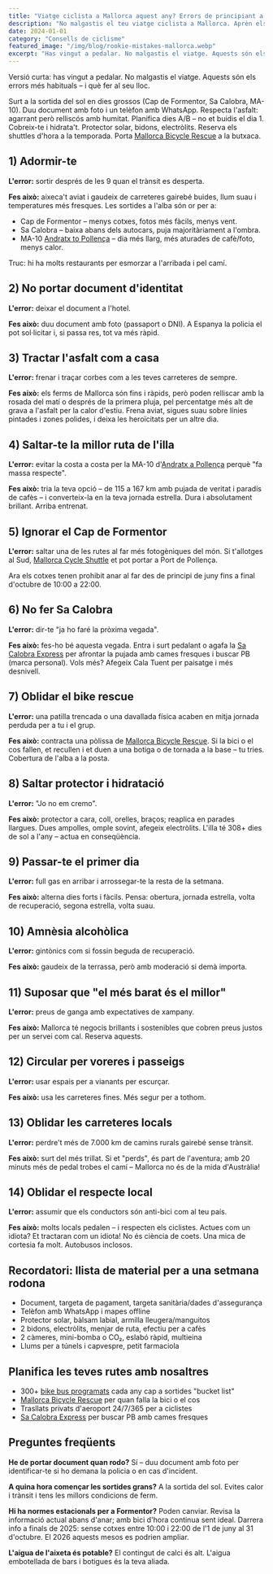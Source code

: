 ```yaml
---
title: "Viatge ciclista a Mallorca aquest any? Errors de principiant a evitar!"
description: "No malgastis el teu viatge ciclista a Mallorca. Aprèn els errors típics i què fer en lloc d'això – sortides a la sortida del sol, equip essencial i etiqueta local."
date: 2024-01-01
category: "Consells de ciclisme"
featured_image: "/img/blog/rookie-mistakes-mallorca.webp"
excerpt: "Has vingut a pedalar. No malgastis el viatge. Aquests són els errors més habituals – i què fer al seu lloc."
---
```


Versió curta: has vingut a pedalar. No malgastis el viatge. Aquests són els errors més habituals – i què fer al seu lloc.

Surt a la sortida del sol en dies grossos (Cap de Formentor, Sa Calobra, MA-10).
Duu document amb foto i un telèfon amb WhatsApp.
Respecta l'asfalt: agarrant però relliscós amb humitat.
Planifica dies A/B – no et buidis el dia 1.
Cobreix-te i hidrata't. Protector solar, bidons, electròlits.
Reserva els shuttles d'hora a la temporada. Porta <a href="https://mallorcacycleshuttle.company.site/products/Rescue-&-Recovery-c15728236" target="_blank">Mallorca Bicycle Rescue</a> a la butxaca.

## 1) Adormir-te

**L'error:** sortir després de les 9 quan el trànsit es desperta.

**Fes això:** aixeca't aviat i gaudeix de carreteres gairebé buides, llum suau i temperatures més fresques. Les sortides a l'alba són or per a:

- Cap de Formentor – menys cotxes, fotos més fàcils, menys vent.
- Sa Calobra – baixa abans dels autocars, puja majoritàriament a l'ombra.
- MA-10 <a href="/ca/shuttle-bici/guia-andratx-pollenca/" target="_blank">Andratx to Pollença</a> – dia més llarg, més aturades de cafè/foto, menys calor.

Truc: hi ha molts restaurants per esmorzar a l'arribada i pel camí.

## 2) No portar document d'identitat

**L'error:** deixar el document a l'hotel.

**Fes això:** duu document amb foto (passaport o DNI). A Espanya la policia el pot sol·licitar i, si passa res, tot va més ràpid.

## 3) Tractar l'asfalt com a casa

**L'error:** frenar i traçar corbes com a les teves carreteres de sempre.

**Fes això:** els ferms de Mallorca són fins i ràpids, però poden relliscar amb la rosada del matí o després de la primera pluja, pel percentatge més alt de grava a l'asfalt per la calor d'estiu. Frena aviat, sigues suau sobre línies pintades i zones polides, i deixa les heroïcitats per un altre dia.

## 4) Saltar-te la millor ruta de l'illa

**L'error:** evitar la costa a costa per la MA-10 d'<a href="/ca/shuttle-bici/guia-andratx-pollenca/" target="_blank">Andratx a Pollença</a> perquè "fa massa respecte".

**Fes això:** tria la teva opció – de 115 a 167 km amb pujada de veritat i paradís de cafès – i converteix-la en la teva jornada estrella. Dura i absolutament brillant. Arriba entrenat.

## 5) Ignorar el Cap de Formentor

**L'error:** saltar una de les rutes al far més fotogèniques del món. Si t'allotges al Sud, <a href="https://mallorcacycleshuttle.company.site/products/Scheduled-Bike-Buses-c15728235" target="_blank">Mallorca Cycle Shuttle</a> et pot portar a Port de Pollença.

Ara els cotxes tenen prohibit anar al far des de principi de juny fins a final d'octubre de 10:00 a 22:00.

## 6) No fer Sa Calobra

**L'error:** dir-te "ja ho faré la pròxima vegada".

**Fes això:** fes-ho bé aquesta vegada. Entra i surt pedalant o agafa la <a href="https://mallorcacycleshuttle.company.site/products/Scheduled-Bike-Buses-c15728235" target="_blank">Sa Calobra Express</a> per afrontar la pujada amb cames fresques i buscar PB (marca personal). Vols més? Afegeix Cala Tuent per paisatge i més desnivell.

## 7) Oblidar el bike rescue

**L'error:** una patilla trencada o una davallada física acaben en mitja jornada perduda per a tu i el grup.

**Fes això:** contracta una pòlissa de <a href="https://mallorcacycleshuttle.company.site/products/Rescue-&-Recovery-c15728236" target="_blank">Mallorca Bicycle Rescue</a>. Si la bici o el cos fallen, et recullen i et duen a una botiga o de tornada a la base – tu tries. Cobertura de l'alba a la posta.

## 8) Saltar protector i hidratació

**L'error:** "Jo no em cremo".

**Fes això:** protector a cara, coll, orelles, braços; reaplica en parades llargues. Dues ampolles, omple sovint, afegeix electròlits. L'illa té 308+ dies de sol a l'any – actua en conseqüència.

## 9) Passar-te el primer dia

**L'error:** full gas en arribar i arrossegar-te la resta de la setmana.

**Fes això:** alterna dies forts i fàcils. Pensa: obertura, jornada estrella, volta de recuperació, segona estrella, volta suau.

## 10) Amnèsia alcohòlica

**L'error:** gintònics com si fossin beguda de recuperació.

**Fes això:** gaudeix de la terrassa, però amb moderació si demà importa.

## 11) Suposar que "el més barat és el millor"

**L'error:** preus de ganga amb expectatives de xampany.

**Fes això:** Mallorca té negocis brillants i sostenibles que cobren preus justos per un servei com cal. Reserva aquests.

## 12) Circular per voreres i passeigs

**L'error:** usar espais per a vianants per escurçar.

**Fes això:** usa les carreteres fines. Més segur per a tothom.

## 13) Oblidar les carreteres locals

**L'error:** perdre't més de 7.000 km de camins rurals gairebé sense trànsit.

**Fes això:** surt del més trillat. Si et "perds", és part de l'aventura; amb 20 minuts més de pedal trobes el camí – Mallorca no és de la mida d'Austràlia!

## 14) Oblidar el respecte local

**L'error:** assumir que els conductors són anti-bici com al teu país.

**Fes això:** molts locals pedalen – i respecten els ciclistes. Actues com un idiota? Et tractaran com un idiota! No és ciència de coets. Una mica de cortesia fa molt. Autobusos inclosos.

## Recordatori: llista de material per a una setmana rodona
- Document, targeta de pagament, targeta sanitària/dades d'assegurança
- Telèfon amb WhatsApp i mapes offline
- Protector solar, bàlsam labial, armilla lleugera/manguitos
- 2 bidons, electròlits, menjar de ruta, efectiu per a cafès
- 2 càmeres, mini-bomba o CO₂, eslabó ràpid, multieina
- Llums per a túnels i capvespre, petit farmaciola

## Planifica les teves rutes amb nosaltres
- 300+ <a href="https://mallorcacycleshuttle.company.site/products/Scheduled-Bike-Buses-c15728235" target="_blank">bike bus programats</a> cada any cap a sortides "bucket list"
- <a href="https://mallorcacycleshuttle.company.site/products/Rescue-&-Recovery-c15728236" target="_blank">Mallorca Bicycle Rescue</a> per quan falla la bici o el cos
- Trasllats privats d'aeroport 24/7/365 per a ciclistes
- <a href="https://mallorcacycleshuttle.company.site/products/Scheduled-Bike-Buses-c15728235" target="_blank">Sa Calobra Express</a> per buscar PB amb cames fresques

## Preguntes freqüents

**He de portar document quan rodo?**
Sí – duu document amb foto per identificar-te si ho demana la policia o en cas d'incident.

**A quina hora començar les sortides grans?**
A la sortida del sol. Evites calor i trànsit i tens les millors condicions de ferm.

**Hi ha normes estacionals per a Formentor?**
Poden canviar. Revisa la informació actual abans d'anar; amb bici d'hora continua sent ideal. Darrera info a finals de 2025: sense cotxes entre 10:00 i 22:00 de l'1 de juny al 31 d'octubre. El 2026 aquests mesos es podrien ampliar.

**L'aigua de l'aixeta és potable?**
El contingut de calci és alt. L'aigua embotellada de bars i botigues és la teva aliada.
